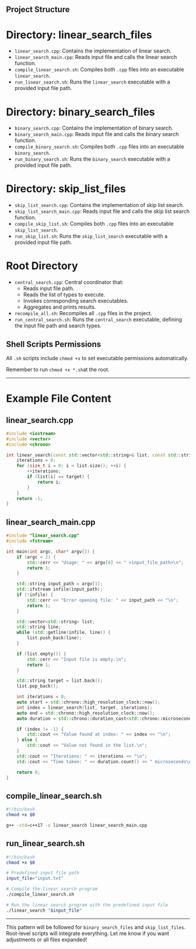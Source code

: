 ## Project Structure

# Directory: linear_search_files
- `linear_search.cpp`: Contains the implementation of linear search.
- `linear_search_main.cpp`: Reads input file and calls the linear search function.
- `compile_linear_search.sh`: Compiles both `.cpp` files into an executable `linear_search`.
- `run_linear_search.sh`: Runs the `linear_search` executable with a provided input file path.

# Directory: binary_search_files
- `binary_search.cpp`: Contains the implementation of binary search.
- `binary_search_main.cpp`: Reads input file and calls the binary search function.
- `compile_binary_search.sh`: Compiles both `.cpp` files into an executable `binary_search`.
- `run_binary_search.sh`: Runs the `binary_search` executable with a provided input file path.

# Directory: skip_list_files
- `skip_list_search.cpp`: Contains the implementation of skip list search.
- `skip_list_search_main.cpp`: Reads input file and calls the skip list search function.
- `compile_skip_list.sh`: Compiles both `.cpp` files into an executable `skip_list_search`.
- `run_skip_list.sh`: Runs the `skip_list_search` executable with a provided input file path.

# Root Directory
- `central_search.cpp`: Central coordinator that:
  - Reads input file path.
  - Reads the list of types to execute.
  - Invokes corresponding search executables.
  - Aggregates and prints results.
- `recompile_all.sh`: Recompiles all `.cpp` files in the project.
- `run_central_search.sh`: Runs the `central_search` executable, defining the input file path and search types.

## Shell Scripts Permissions
All `.sh` scripts include `chmod +x` to set executable permissions automatically.

Remember to run `chmod +x *.sh`at the root.

---

# Example File Content

## linear_search.cpp
```cpp
#include <iostream>
#include <vector>
#include <chrono>

int linear_search(const std::vector<std::string>& list, const std::string& target, int& iterations) {
    iterations = 0;
    for (size_t i = 0; i < list.size(); ++i) {
        ++iterations;
        if (list[i] == target) {
            return i;
        }
    }
    return -1;
}
```

## linear_search_main.cpp
```cpp
#include "linear_search.cpp"
#include <fstream>

int main(int argc, char* argv[]) {
    if (argc < 2) {
        std::cerr << "Usage: " << argv[0] << " <input_file_path>\n";
        return 1;
    }

    std::string input_path = argv[1];
    std::ifstream infile(input_path);
    if (!infile) {
        std::cerr << "Error opening file: " << input_path << "\n";
        return 1;
    }

    std::vector<std::string> list;
    std::string line;
    while (std::getline(infile, line)) {
        list.push_back(line);
    }

    if (list.empty()) {
        std::cerr << "Input file is empty.\n";
        return 1;
    }

    std::string target = list.back();
    list.pop_back();

    int iterations = 0;
    auto start = std::chrono::high_resolution_clock::now();
    int index = linear_search(list, target, iterations);
    auto end = std::chrono::high_resolution_clock::now();
    auto duration = std::chrono::duration_cast<std::chrono::microseconds>(end - start);

    if (index != -1) {
        std::cout << "Value found at index: " << index << "\n";
    } else {
        std::cout << "Value not found in the list.\n";
    }
    std::cout << "Iterations: " << iterations << "\n";
    std::cout << "Time taken: " << duration.count() << " microseconds\n";

    return 0;
}
```

## compile_linear_search.sh
```bash
#!/bin/bash
chmod +x $0

g++ -std=c++17 -o linear_search linear_search_main.cpp
```

## run_linear_search.sh
```bash
#!/bin/bash
chmod +x $0

# Predefined input file path
input_file="input.txt"

# Compile the linear search program
./compile_linear_search.sh

# Run the linear search program with the predefined input file
./linear_search "$input_file"
```

---

This pattern will be followed for `binary_search_files` and `skip_list_files`. Root-level scripts will integrate everything. Let me know if you want adjustments or all files expanded!
